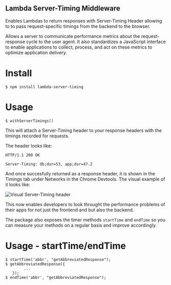 ## Lambda Server-Timing Middleware

Enables Lambdas to return responses with Server-Timing Header allowing to to pass request-specific timings from the backend to the browser.

Allows a server to communicate performance metrics about the request-response cycle to the user agent. It also standardizes a JavaScript interface to enable applications to collect, process, and act on these metrics to optimize application delivery.

# Install

```
$ npm install lambda-server-timing
```

# Usage
```
$ withServerTimings()
```

This will attach a Server-Timing header to your response headers with the timings recorded for requests.

The header looks like:
```
HTTP/1.1 200 OK

Server-Timing: db;dur=53, app;dur=47.2
```

And once succesfully returned as a response header, it is shown in the Timings tab under Networks in the Chrome Devtools.
The visual example of it looks like:

![Visual Server-Timing header](https://github.com/NishuGoel/svelte-i18next/assets/26349046/5009ec62-7fe8-429d-8a5b-f338ad28225e)

This now enables developers to look throught the performance problems of their apps for not just the frontend and but also the backend. 

The package also exposes the timer methods `startTime` and `endTime` so you can measure your methods on a regular basis and improve accordingly.


# Usage - startTime/endTime
```
$ startTime('abbr', "getAbbreviatedResponse");
$ getAbbreviatedResponse({
        ...
   });
$ endTime('abbr', "getAbbreviatedResponse");
```